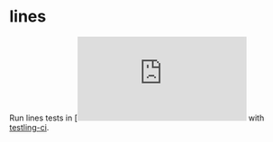 # lines

Run lines tests in [![browser support](http://browserling.com/browsers.json)
with [testling-ci](http://ci.testling.com/Inkwhy/lines).
